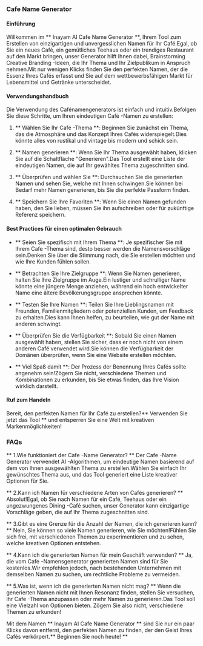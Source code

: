 ### Cafe Name Generator

#### Einführung
Willkommen im ** Inayam AI Cafe Name Generator **, Ihrem Tool zum Erstellen von einzigartigen und unvergesslichen Namen für Ihr Café.Egal, ob Sie ein neues Café, ein gemütliches Teehaus oder ein trendiges Restaurant auf den Markt bringen, unser Generator hilft Ihnen dabei, Brainstorming Creative Branding -Ideen, die Ihr Thema und Ihr Zielpublikum in Anspruch nehmen.Mit nur wenigen Klicks finden Sie den perfekten Namen, der die Essenz Ihres Cafés erfasst und Sie auf dem wettbewerbsfähigen Markt für Lebensmittel und Getränke unterscheidet.

#### Verwendungshandbuch
Die Verwendung des Cafénamengenerators ist einfach und intuitiv.Befolgen Sie diese Schritte, um Ihren eindeutigen Café -Namen zu erstellen:

1. ** Wählen Sie Ihr Cafe -Thema **: Beginnen Sie zunächst ein Thema, das die Atmosphäre und das Konzept Ihres Cafés widerspiegelt.Dies könnte alles von rustikal und vintage bis modern und schick sein.

2. ** Namen generieren **: Wenn Sie Ihr Thema ausgewählt haben, klicken Sie auf die Schaltfläche "Generieren".Das Tool erstellt eine Liste der eindeutigen Namen, die auf Ihr gewähltes Thema zugeschnitten sind.

3. ** Überprüfen und wählen Sie **: Durchsuchen Sie die generierten Namen und sehen Sie, welche mit Ihnen schwingen.Sie können bei Bedarf mehr Namen generieren, bis Sie die perfekte Passform finden.

4. ** Speichern Sie Ihre Favoriten **: Wenn Sie einen Namen gefunden haben, den Sie lieben, müssen Sie ihn aufschreiben oder für zukünftige Referenz speichern.

#### Best Practices für einen optimalen Gebrauch
- ** Seien Sie spezifisch mit Ihrem Thema **: Je spezifischer Sie mit Ihrem Cafe -Thema sind, desto besser werden die Namensvorschläge sein.Denken Sie über die Stimmung nach, die Sie erstellen möchten und wie Ihre Kunden fühlen sollen.

- ** Betrachten Sie Ihre Zielgruppe **: Wenn Sie Namen generieren, halten Sie Ihre Zielgruppe im Auge.Ein lustiger und schrulliger Name könnte eine jüngere Menge anziehen, während ein hoch entwickelter Name eine ältere Bevölkerungsgruppe ansprechen könnte.

- ** Testen Sie Ihre Namen **: Teilen Sie Ihre Lieblingsnamen mit Freunden, Familienmitgliedern oder potenziellen Kunden, um Feedback zu erhalten.Dies kann Ihnen helfen, zu beurteilen, wie gut der Name mit anderen schwingt.

- ** Überprüfen Sie die Verfügbarkeit **: Sobald Sie einen Namen ausgewählt haben, stellen Sie sicher, dass er noch nicht von einem anderen Café verwendet wird.Sie können die Verfügbarkeit der Domänen überprüfen, wenn Sie eine Website erstellen möchten.

- ** Viel Spaß damit **: Der Prozess der Benennung Ihres Cafés sollte angenehm sein!Zögern Sie nicht, verschiedene Themen und Kombinationen zu erkunden, bis Sie etwas finden, das Ihre Vision wirklich darstellt.

#### Ruf zum Handeln
Bereit, den perfekten Namen für Ihr Café zu erstellen?** Verwenden Sie jetzt das Tool ** und entsperren Sie eine Welt mit kreativen Markenmöglichkeiten!

### FAQs

** 1.Wie funktioniert der Cafe -Name Generator? **
Der Cafe -Name Generator verwendet AI -Algorithmen, um eindeutige Namen basierend auf dem von Ihnen ausgewählten Thema zu erstellen.Wählen Sie einfach Ihr gewünschtes Thema aus, und das Tool generiert eine Liste kreativer Optionen für Sie.

** 2.Kann ich Namen für verschiedene Arten von Cafés generieren? **
Absolut!Egal, ob Sie nach Namen für ein Café, Teehaus oder ein ungezwungenes Dining -Café suchen, unser Generator kann einzigartige Vorschläge geben, die auf Ihr Thema zugeschnitten sind.

** 3.Gibt es eine Grenze für die Anzahl der Namen, die ich generieren kann? **
Nein, Sie können so viele Namen generieren, wie Sie möchten!Fühlen Sie sich frei, mit verschiedenen Themen zu experimentieren und zu sehen, welche kreativen Optionen entstehen.

** 4.Kann ich die generierten Namen für mein Geschäft verwenden? **
Ja, die vom Cafe -Namensgenerator generierten Namen sind für Sie kostenlos.Wir empfehlen jedoch, nach bestehenden Unternehmen mit demselben Namen zu suchen, um rechtliche Probleme zu vermeiden.

** 5.Was ist, wenn ich die generierten Namen nicht mag? **
Wenn die generierten Namen nicht mit Ihnen Resonanz finden, stellen Sie versuchen, Ihr Cafe -Thema anzupassen oder mehr Namen zu generieren.Das Tool soll eine Vielzahl von Optionen bieten. Zögern Sie also nicht, verschiedene Themen zu erkunden!

Mit dem Namen ** Inayam AI Cafe Name Generator ** sind Sie nur ein paar Klicks davon entfernt, den perfekten Namen zu finden, der den Geist Ihres Cafés verkörpert.** Beginnen Sie noch heute! **